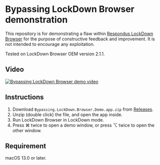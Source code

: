 # Bypassing LockDown Browser demonstration

This repository is for demonstrating a flaw within [Respondus LockDown Browser](https://web.respondus.com/he/lockdownbrowser) for the purpose of constructive feedback and improvement. It is not intended to encourage any exploitation.

Tested on LockDown Browser OEM version 2.1.1.

## Video

[![Bypassing LockDown Browser demo video](https://img.youtube.com/vi/UcjpIgUfYjY/0.jpg)](https://www.youtube.com/watch?v=UcjpIgUfYjY)

## Instructions

1. Download `Bypassing.LockDown.Browser.Demo.app.zip` from [Releases](https://github.com/seungwoochoe/bypassing-LockDown-Browser-demonstration/releases).
2. Unzip (double click) the file, and open the app inside.
3. Run LockDown Browser in LockDown mode.
4. Press ⌘ twice to open a demo window, or press ⌥ twice to open the other window.

## Requirement

macOS 13.0 or later.
